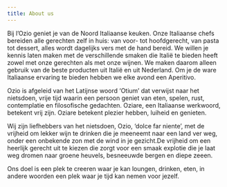 ```yaml
---
title: About us
---
```



Bij l’Ozio geniet je van de Noord Italiaanse keuken. Onze Italiaanse chefs bereiden alle gerechten zelf in huis: van voor- tot hoofdgerecht, van pasta tot dessert, alles wordt dagelijks vers met de hand bereid. We willen je kennis laten maken met de verschillende smaken die Itali&euml; te bieden heeft zowel met onze gerechten als met onze wijnen. We maken daarom alleen gebruik van de beste producten uit Itali&euml; en uit Nederland. Om je de ware Italiaanse ervaring te bieden hebben we elke avond een Aperitivo.

Ozio is afgeleid van het Latijnse woord ‘Otium’ dat verwijst naar het nietsdoen, vrije tijd waarin een persoon geniet van eten, spelen, rust, contemplatie en filosofische gedachten. Oziare, een Italiaanse werkwoord, betekent vrij zijn. Oziare betekent plezier hebben, luiheid en genieten.

Wij zijn liefhebbers van het nietsdoen, Ozio, ‘dolce far niente’, met de vrijheid om lekker wijn te drinken die je meeneemt naar een land ver weg, onder een onbekende zon met de wind in je gezicht.De vrijheid om een heerlijk gerecht uit te kiezen die zorgt voor een smaak explotie die je laat weg dromen naar groene heuvels, besneeuwde bergen en diepe zeeen.

Ons doel is een plek te creeren waar je kan loungen, drinken, eten, in andere woorden een plek waar je tijd kan nemen voor jezelf.